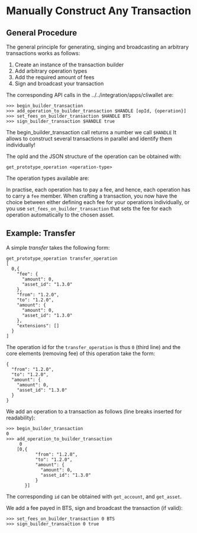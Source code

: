 Manually Construct Any Transaction
==================================

General Procedure
-----------------

The general principle for generating, singing and broadcasting an
arbitrary transactions works as follows:

1.  Create an instance of the transaction builder
2.  Add arbitrary operation types
3.  Add the required amount of fees
4.  Sign and broadcast your transaction

The corresponding API calls in the ../../integration/apps/cliwallet are:

    >>> begin_builder_transaction
    >>> add_operation_to_builder_transaction $HANDLE [opId, {operation}]
    >>> set_fees_on_builder_transaction $HANDLE BTS
    >>> sign_builder_transaction $HANDLE true

The begin\_builder\_transaction call returns a number we call `$HANDLE`
It allows to construct several transactions in parallel and identify
them individually!

The opId and the JSON structure of the operation can be obtained with:

    get_prototype_operation <operation-type>

The operation types available are:

In practise, each operation has to pay a fee, and hence, each operation
has to carry a `fee` member. When crafting a transaction, you now have
the choice between either defining each fee for your operations
individually, or you use `set_fees_on_builder_transaction` that sets the
fee for each operation automatically to the chosen asset.

Example: Transfer
-----------------

A simple *transfer* takes the following form:

    get_prototype_operation transfer_operation
    [
      0,{
        "fee": {
          "amount": 0,
          "asset_id": "1.3.0"
        },
        "from": "1.2.0",
        "to": "1.2.0",
        "amount": {
          "amount": 0,
          "asset_id": "1.3.0"
        },
        "extensions": []
      }
    ]

The operation id for the `transfer_operation` is thus `0` (third line)
and the core elements (removing fee) of this operation take the form:

``` {.sourceCode .js}
{
  "from": "1.2.0",
  "to": "1.2.0",
  "amount": {
    "amount": 0,
    "asset_id": "1.3.0"
  }
}
```

We add an operation to a transaction as follows (line breaks inserted
for readability):

    >>> begin_builder_transaction
    0
    >>> add_operation_to_builder_transaction
         0
        [0,{
               "from": "1.2.0",
               "to": "1.2.0",
               "amount": {
                 "amount": 0,
                 "asset_id": "1.3.0"
               }
           }]

The corresponding `id` can be obtained with `get_account`, and
`get_asset`.

We add a fee payed in BTS, sign and broadcast the transaction (if
valid):

    >>> set_fees_on_builder_transaction 0 BTS
    >>> sign_builder_transaction 0 true
